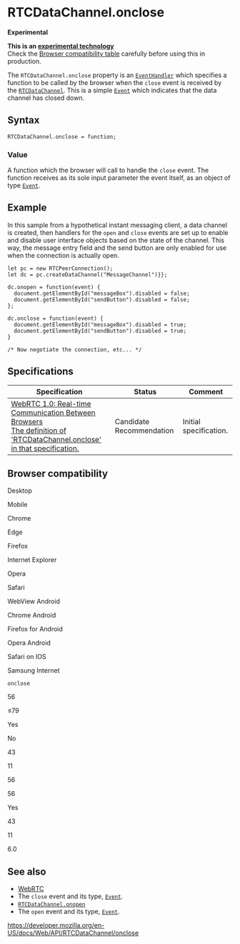# RTCDataChannel.onclose

**Experimental**

**This is an [experimental technology](https://developer.mozilla.org/en-US/docs/MDN/Guidelines/Conventions_definitions#experimental)**  
Check the [Browser compatibility table](#browser_compatibility) carefully before using this in production.

The `RTCDataChannel.onclose` property is an [`EventHandler`](https://developer.mozilla.org/en-US/docs/Web/Events/Event_handlers) which specifies a function to be called by the browser when the `close` event is received by the [`RTCDataChannel`](../rtcdatachannel). This is a simple [`Event`](../event) which indicates that the data channel has closed down.

## Syntax

    RTCDataChannel.onclose = function;

### Value

A function which the browser will call to handle the `close` event. The function receives as its sole input parameter the event itself, as an object of type [`Event`](../event).

## Example

In this sample from a hypothetical instant messaging client, a data channel is created, then handlers for the `open` and `close` events are set up to enable and disable user interface objects based on the state of the channel. This way, the message entry field and the send button are only enabled for use when the connection is actually open.

    let pc = new RTCPeerConnection();
    let dc = pc.createDataChannel("MessageChannel")}};

    dc.onopen = function(event) {
      document.getElementById("messageBox").disabled = false;
      document.getElementById("sendButton").disabled = false;
    };

    dc.onclose = function(event) {
      document.getElementById("messageBox").disabled = true;
      document.getElementById("sendButton").disabled = true;
    }

    /* Now negotiate the connection, etc... */

## Specifications

<table><thead><tr class="header"><th>Specification</th><th>Status</th><th>Comment</th></tr></thead><tbody><tr class="odd"><td><a href="https://w3c.github.io/webrtc-pc/#dom-rtcdatachannel-onclose">WebRTC 1.0: Real-time Communication Between Browsers<br />
<span class="small">The definition of 'RTCDataChannel.onclose' in that specification.</span></a></td><td><span class="spec-cr">Candidate Recommendation</span></td><td>Initial specification.</td></tr></tbody></table>

## Browser compatibility

Desktop

Mobile

Chrome

Edge

Firefox

Internet Explorer

Opera

Safari

WebView Android

Chrome Android

Firefox for Android

Opera Android

Safari on IOS

Samsung Internet

`onclose`

56

≤79

Yes

No

43

11

56

56

Yes

43

11

6.0

## See also

- [WebRTC](../webrtc_api)
- The `close` event and its type, [`Event`](../event).
- [`RTCDataChannel.onopen`](onopen)
- The `open` event and its type, [`Event`](../event).

<a href="https://developer.mozilla.org/en-US/docs/Web/API/RTCDataChannel/onclose" class="_attribution-link">https://developer.mozilla.org/en-US/docs/Web/API/RTCDataChannel/onclose</a>
